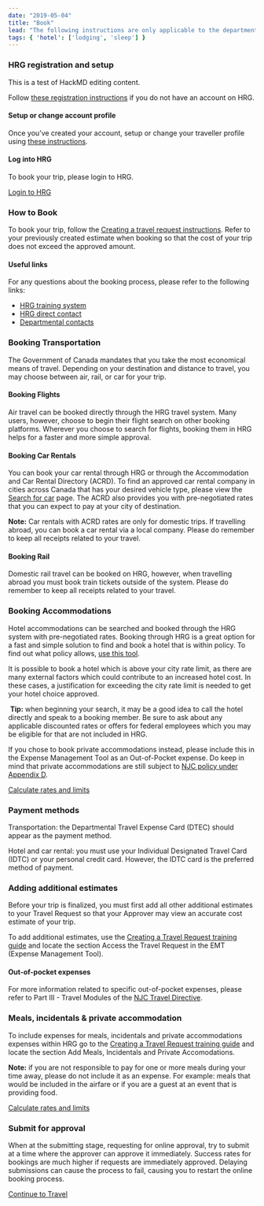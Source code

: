 ```yaml
---
date: "2019-05-04"
title: "Book"
lead: "The following instructions are only applicable to the departments who currently use the HRG system to book their travel"
tags: { 'hotel': ['lodging', 'sleep'] }
---
```

<article class="content-left col-xs-12 col-sm-12 col-md-12">

<div class="card px-4 pt-4 my-4 bg-light">
    <div class="row">
        <div class="col-sm-8">

### HRG registration and setup

This is a test of HackMD editing content.

Follow [these registration instructions](https://isuite6.hrgworldwide.com/Portals/6/docs/EN%20-%20UG%20-%20Registering%20for%20the%20Portal-19jul2019.pdf) if you do not have an account on HRG.

#### Setup or change account profile

Once you’ve created your account, setup or change your traveller profile using [these instructions](https://isuite6.hrgworldwide.com/Portals/6/docs/EN%20-%20UG%20-%20Completing%20a%20traveller%20profile%20-%2019jui2019.pdf).

#### Log into HRG
To book your trip, please login to HRG.
        </div>
        <div class="col-sm-4">
            <p class="text-center"><a href="https://isuite6.hrgworldwide.com/gcportal/en-ca/sts.aspx"  class="btn btn-primary my-4 px-4" target="_blank">Login to HRG</a></p>
        </div>
    </div>
</div>

<div class="card px-4 pt-4 my-4 bg-light">
    <div class="row">
        <div class="col-sm-8">

### How to Book
To book your trip, follow the [Creating a travel request instructions](https://hrg.exceedlms.com/student/activity/220776-en-ug-creating-a-travel-request).  Refer to your previously created estimate when booking so that the cost of your trip does not exceed the approved amount.
​
#### Useful links
For any questions about the booking process, please refer to the following links:
- [HRG training system](https://isuite6.hrgworldwide.com/gcportal/en-ca/support/training.aspx)
- [HRG direct contact](https://isuite6.hrgworldwide.com/gcportal/en-ca/contact.aspx)
- [Departmental contacts](https://isuite6.hrgworldwide.com/gcportal/en-ca/contact/departmentalcontacts.aspx)
        </div>
        <div class="col-sm-4">
        </div>
    </div>
</div>

<div class="card px-4 pt-4 my-4 bg-light">
    <div class="row">
        <div class="col-sm-8">

### Booking Transportation
The Government of Canada mandates that you take the most economical means of travel. Depending on your destination and distance to travel, you may choose between air, rail, or car for your trip.
​
#### Booking Flights
Air travel can be booked directly through the HRG travel system. Many users, however, choose to begin their flight search on other booking platforms. Wherever you choose to search for flights, booking them in HRG helps for a faster and more simple approval.
​
#### Booking Car Rentals
You can book your car rental through HRG or through the Accommodation and Car Rental Directory (ACRD).  To find an approved car rental company in cities across Canada that has your desired vehicle type, please view the [Search for car](https://rehelv-acrd.tpsgc-pwgsc.gc.ca/ACRDS/rechercher-search-4-eng.aspx) page. The ACRD also provides you with pre-negotiated rates that you can expect to pay at your city of destination.

**Note:** Car rentals with ACRD rates are only for domestic trips. If travelling abroad, you can book a car rental via a local company. Please do remember to keep all receipts related to your travel.
​
#### Booking Rail
Domestic rail travel can be booked on HRG, however, when travelling abroad you must book train tickets outside of the system. Please do remember to keep all receipts related to your travel.
        </div>
        <div class="col-sm-4">
        </div>
    </div>
</div>

<div class="card px-4 pt-4 my-4 bg-light">
    <div class="row">
        <div class="col-sm-8">

### Booking Accommodations
Hotel accommodations can be searched and booked through the HRG system with pre-negotiated rates. Booking through HRG is a great option for a fast and simple solution to find and book a hotel that is within policy. To find out what policy allows, [use this tool](/en/rates/).
​

It is possible to book a hotel which is above your city rate limit, as there are many external factors which could contribute to an increased hotel cost. In these cases, a justification for exceeding the city rate limit is needed to get your hotel choice approved.

​
**Tip:** when beginning your search, it may be a good idea to call the hotel directly and speak to a booking member. Be sure to ask about any applicable discounted rates or offers for federal employees which you may be eligible for that are not included in HRG.

If you chose to book private accommodations instead, please include this in the Expense Management Tool as an Out-of-Pocket expense. Do keep in mind that private accommodations are still subject to [NJC policy under Appendix D](https://www.njc-cnm.gc.ca/directive/app_d/en).
        </div>
        <div class="col-sm-4">
            <p class="text-center"><a href="/en/rates/"  class="btn btn-primary my-4 px-4">Calculate rates and limits</a><p>
        </div>
    </div>
</div>

<div class="card px-4 pt-4 my-4 bg-light">
    <div class="row">
        <div class="col-sm-8">

### Payment methods
Transportation: the Departmental Travel Expense Card (DTEC) should appear as the payment method.

Hotel and car rental: you must use your Individual Designated Travel Card (IDTC) or your personal credit card. However, the IDTC card is the preferred method of payment.
        </div>
        <div class="col-sm-4">
        </div>
    </div>
</div>



<div class="card px-4 pt-4 my-4 bg-light">
    <div class="row">
        <div class="col-sm-8">

### Adding additional estimates

Before your trip is finalized, you must first add all other additional estimates to your Travel Request so that your Approver may view an accurate cost estimate of your trip.


To add additional estimates, use the [Creating a Travel Request training guide](https://hrg.exceedlms.com/student/activity/220776-en-ug-creating-a-travel-request) and locate the section Access the Travel Request in the EMT (Expense Management Tool).

#### Out-of-pocket expenses
For more information related to specific out-of-pocket expenses, please refer to Part III - Travel Modules of the [NJC Travel Directive](https://www.njc-cnm.gc.ca/directive/d10/v238/en).
​        </div>
        <div class="col-sm-4">
        </div>
    </div>
</div>

<div class="card px-4 pt-4 my-4 bg-light">
    <div class="row">
        <div class="col-sm-8">

### Meals, incidentals & private accommodation

To include expenses for meals, incidentals and private accommodations expenses within HRG go to the [Creating a Travel Request training guide](https://hrg.exceedlms.com/student/activity/220776-en-ug-creating-a-travel-request) and locate the section Add Meals, Incidentals and Private Accomodations.

**Note:** if you are not responsible to pay for one or more meals during your time away, please do not include it as an expense. For example: meals that would be included in the airfare or if you are a guest at an event that is providing food.
​    </div>
    <div class="col-sm-4">
        <p class="text-center"><a href="/en/rates/"  class="btn btn-primary my-4 px-4">Calculate rates and limits</a></p>
    </div>
</div>
</div>



<div class="card px-4 pt-4 my-4 bg-light">
    <div class="row">
        <div class="col-sm-8">

### Submit for approval

When at the submitting stage, requesting for online approval, try to submit at a time where the approver can approve it immediately. Success rates for bookings are much higher if requests are immediately approved. Delaying submissions can cause the process to fail, causing you to restart the online booking process.
        </div>
        <div class="col-sm-4">
        </div>
    </div>
</div>


<p class="text-center">
    <a href="/en/travel" class="btn btn-outline-primary my-4 px-4">Continue to Travel</a>
</p>

</article>
